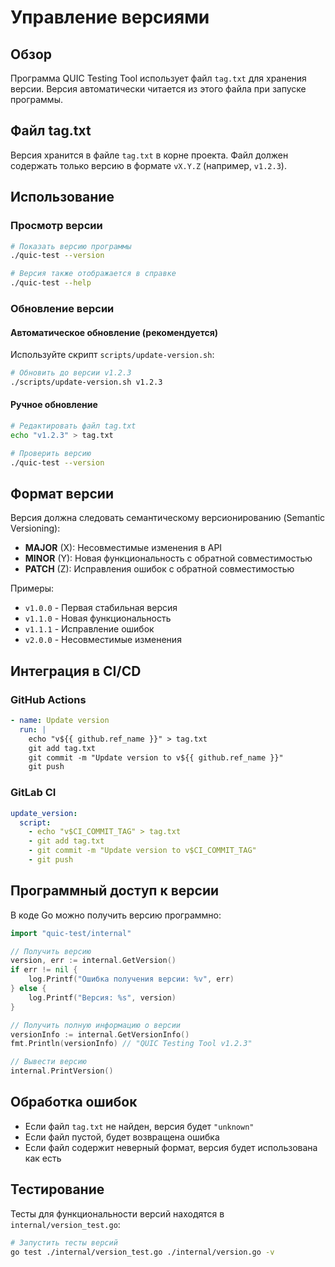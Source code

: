 # Управление версиями

## Обзор

Программа QUIC Testing Tool использует файл `tag.txt` для хранения версии. Версия автоматически читается из этого файла при запуске программы.

## Файл tag.txt

Версия хранится в файле `tag.txt` в корне проекта. Файл должен содержать только версию в формате `vX.Y.Z` (например, `v1.2.3`).

## Использование

### Просмотр версии

```bash
# Показать версию программы
./quic-test --version

# Версия также отображается в справке
./quic-test --help
```

### Обновление версии

#### Автоматическое обновление (рекомендуется)

Используйте скрипт `scripts/update-version.sh`:

```bash
# Обновить до версии v1.2.3
./scripts/update-version.sh v1.2.3
```

#### Ручное обновление

```bash
# Редактировать файл tag.txt
echo "v1.2.3" > tag.txt

# Проверить версию
./quic-test --version
```

## Формат версии

Версия должна следовать семантическому версионированию (Semantic Versioning):

- **MAJOR** (X): Несовместимые изменения в API
- **MINOR** (Y): Новая функциональность с обратной совместимостью
- **PATCH** (Z): Исправления ошибок с обратной совместимостью

Примеры:
- `v1.0.0` - Первая стабильная версия
- `v1.1.0` - Новая функциональность
- `v1.1.1` - Исправление ошибок
- `v2.0.0` - Несовместимые изменения

## Интеграция в CI/CD

### GitHub Actions

```yaml
- name: Update version
  run: |
    echo "v${{ github.ref_name }}" > tag.txt
    git add tag.txt
    git commit -m "Update version to v${{ github.ref_name }}"
    git push
```

### GitLab CI

```yaml
update_version:
  script:
    - echo "v$CI_COMMIT_TAG" > tag.txt
    - git add tag.txt
    - git commit -m "Update version to v$CI_COMMIT_TAG"
    - git push
```

## Программный доступ к версии

В коде Go можно получить версию программно:

```go
import "quic-test/internal"

// Получить версию
version, err := internal.GetVersion()
if err != nil {
    log.Printf("Ошибка получения версии: %v", err)
} else {
    log.Printf("Версия: %s", version)
}

// Получить полную информацию о версии
versionInfo := internal.GetVersionInfo()
fmt.Println(versionInfo) // "QUIC Testing Tool v1.2.3"

// Вывести версию
internal.PrintVersion()
```

## Обработка ошибок

- Если файл `tag.txt` не найден, версия будет `"unknown"`
- Если файл пустой, будет возвращена ошибка
- Если файл содержит неверный формат, версия будет использована как есть

## Тестирование

Тесты для функциональности версий находятся в `internal/version_test.go`:

```bash
# Запустить тесты версий
go test ./internal/version_test.go ./internal/version.go -v
```
